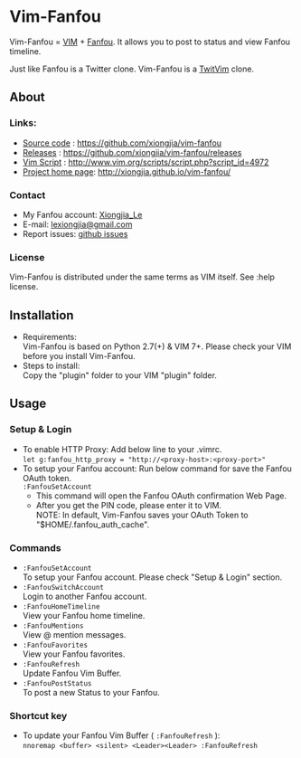 # Vim-Fanfou
Vim-Fanfou = [VIM](http://www.vim.org/) + [Fanfou](http://fanfou.com/).
It allows you to post to status and view Fanfou timeline.   

Just like Fanfou is a Twitter clone. 
Vim-Fanfou is a [TwitVim](https://github.com/vim-scripts/TwitVim) clone.   

## About
### Links: 
 * [Source code](https://github.com/xiongjia/vim-fanfou) : https://github.com/xiongjia/vim-fanfou
 * [Releases](https://github.com/xiongjia/vim-fanfou/releases) : https://github.com/xiongjia/vim-fanfou/releases
 * [Vim Script](http://www.vim.org/scripts/script.php?script_id=4972) : http://www.vim.org/scripts/script.php?script_id=4972
 * [Project home page](http://xiongjia.github.io/vim-fanfou/): http://xiongjia.github.io/vim-fanfou/

### Contact
 * My Fanfou account: [Xiongjia_Le](http://fanfou.com/xiongjia_le) 
 * E-mail: <a href="mailto:lexiongjia@gmail.com">lexiongjia@gmail.com</a> 
 * Report issues:  [github issues](https://github.com/xiongjia/vim-fanfou/issues)

### License
Vim-Fanfou is distributed under the same terms as VIM itself. See :help license.

## Installation
 - Requirements:   
   Vim-Fanfou is based on Python 2.7(+) & VIM 7+.
   Please check your VIM before you install Vim-Fanfou.
 - Steps to install:   
   Copy the "plugin" folder to your VIM "plugin" folder.

## Usage
### Setup & Login
 - To enable HTTP Proxy: Add below line to your .vimrc.    
   `let g:fanfou_http_proxy = "http://<proxy-host>:<proxy-port>"`
 - To setup your Fanfou account: Run below command for save the Fanfou OAuth token.   
   `:FanfouSetAccount`    
   - This command will open the Fanfou OAuth confirmation Web Page.
   - After you get the PIN code, please enter it to VIM.   
     NOTE: In default, Vim-Fanfou saves your OAuth Token
         to "$HOME/.fanfou_auth_cache".

### Commands
 - `:FanfouSetAccount`    
   To setup your Fanfou account. Please check "Setup & Login" section.
 - `:FanfouSwitchAccount`    
   Login to another Fanfou account.
 - `:FanfouHomeTimeline`    
   View your Fanfou home timeline.
 - `:FanfouMentions`    
   View @ mention messages.
 - `:FanfouFavorites`    
   View your Fanfou favorites.
 - `:FanfouRefresh`    
   Update Fanfou Vim Buffer. 
 - `:FanfouPostStatus`    
   To post a new Status to your Fanfou.

### Shortcut key
 - To update your Fanfou Vim Buffer ( `:FanfouRefresh` ):   
   `nnoremap <buffer> <silent> <Leader><Leader> :FanfouRefresh`

